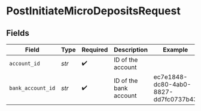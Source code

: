 # PostInitiateMicroDepositsRequest


## Fields

| Field                                | Type                                 | Required                             | Description                          | Example                              |
| ------------------------------------ | ------------------------------------ | ------------------------------------ | ------------------------------------ | ------------------------------------ |
| `account_id`                         | *str*                                | :heavy_check_mark:                   | ID of the account                    |                                      |
| `bank_account_id`                    | *str*                                | :heavy_check_mark:                   | ID of the bank account               | ec7e1848-dc80-4ab0-8827-dd7fc0737b43 |